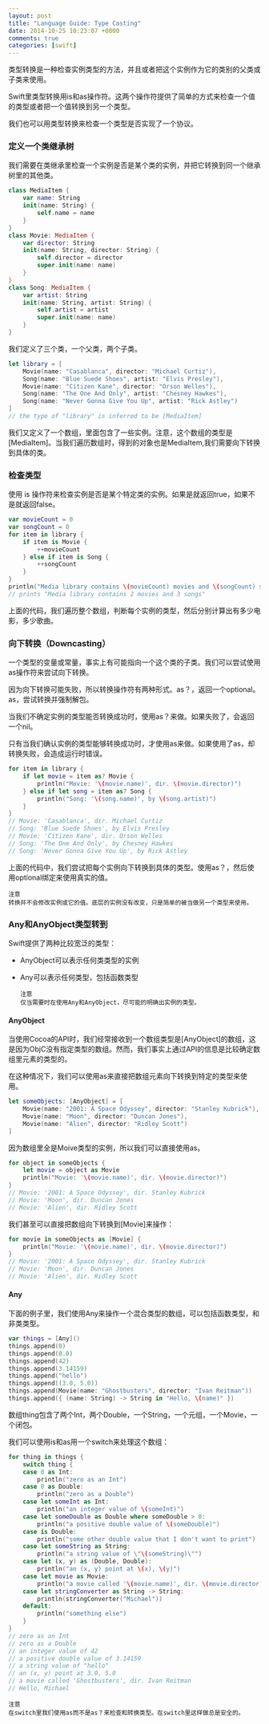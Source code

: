```yaml
---
layout: post
title: "Language Guide: Type Casting"
date: 2014-10-25 10:23:07 +0800
comments: true
categories: [swift]
---
```


类型转换是一种检查实例类型的方法，并且或者把这个实例作为它的类别的父类或子类来使用。

Swift里类型转换用is和as操作符。这两个操作符提供了简单的方式来检查一个值的类型或者把一个值转换到另一个类型。

我们也可以用类型转换来检查一个类型是否实现了一个协议。

<!--more-->

### 定义一个类继承树

我们需要在类继承里检查一个实例是否是某个类的实例，并把它转换到同一个继承树里的其他类。

``` swift
class MediaItem {
    var name: String
    init(name: String) {
        self.name = name
    }
}
class Movie: MediaItem {
    var director: String
    init(name: String, director: String) {
        self.director = director
        super.init(name: name)
    }
}
class Song: MediaItem {
    var artist: String
    init(name: String, artist: String) {
        self.artist = artist
        super.init(name: name)
    }
}
```

我们定义了三个类，一个父类，两个子类。

``` swift
let library = [
    Movie(name: "Casablanca", director: "Michael Curtiz"),
    Song(name: "Blue Suede Shoes", artist: "Elvis Presley"),
    Movie(name: "Citizen Kane", director: "Orson Welles"),
    Song(name: "The One And Only", artist: "Chesney Hawkes"),
    Song(name: "Never Gonna Give You Up", artist: "Rick Astley")
]
// the type of "library" is inferred to be [MediaItem]
```

我们又定义了一个数组，里面包含了一些实例。注意，这个数组的类型是[MediaItem]。当我们遍历数组时，得到的对象也是MediaItem,我们需要向下转换到具体的类。

### 检查类型

使用 is 操作符来检查实例是否是某个特定类的实例。如果是就返回true，如果不是就返回false。

``` swift
var movieCount = 0
var songCount = 0
for item in library {
    if item is Movie {
        ++movieCount
    } else if item is Song {
        ++songCount
    }
}
println("Media library contains \(movieCount) movies and \(songCount) songs")
// prints "Media library contains 2 movies and 3 songs"
```

上面的代码，我们遍历整个数组，判断每个实例的类型，然后分别计算出有多少电影，多少歌曲。

### 向下转换（Downcasting）

一个类型的变量或常量，事实上有可能指向一个这个类的子类。我们可以尝试使用as操作符来尝试向下转换。

因为向下转换可能失败，所以转换操作符有两种形式。as？，返回一个optional。as，尝试转换并强制解包。

当我们不确定实例的类型能否转换成功时，使用as？来做。如果失败了，会返回一个nil。

只有当我们确认实例的类型能够转换成功时，才使用as来做。如果使用了as，却转换失败，会造成运行时错误。

``` swift
for item in library {
    if let movie = item as? Movie {
        println("Movie: '\(movie.name)', dir. \(movie.director)")
    } else if let song = item as? Song {
        println("Song: '\(song.name)', by \(song.artist)")
    }
}
// Movie: 'Casablanca', dir. Michael Curtiz
// Song: 'Blue Suede Shoes', by Elvis Presley
// Movie: 'Citizen Kane', dir. Orson Welles
// Song: 'The One And Only', by Chesney Hawkes
// Song: 'Never Gonna Give You Up', by Rick Astley
```

上面的代码中，我们尝试把每个实例向下转换到具体的类型。使用as？，然后使用optional绑定来使用真实的值。

    注意
    转换并不会修改实例或它的值。底层的实例没有改变，只是简单的被当做另一个类型来使用。

### Any和AnyObject类型转到

Swift提供了两种比较宽泛的类型：

*   AnyObject可以表示任何类类型的实例
*   Any可以表示任何类型，包括函数类型

    
        注意
        仅当需要时在使用Any和AnyObject，尽可能的明确出实例的类型。

####    AnyObject

当使用Cocoa的API时，我们经常接收到一个数组类型是[AnyObject]的数组，这是因为ObjC没有指定类型的数组。然而，我们事实上通过API的信息是比较确定数组里元素的类型的。

在这种情况下，我们可以使用as来直接把数组元素向下转换到特定的类型来使用。

``` swift
let someObjects: [AnyObject] = [
    Movie(name: "2001: A Space Odyssey", director: "Stanley Kubrick"),
    Movie(name: "Moon", director: "Duncan Jones"),
    Movie(name: "Alien", director: "Ridley Scott")
]
```

因为数组里全是Moive类型的实例，所以我们可以直接使用as。

``` swift
for object in someObjects {
    let movie = object as Movie
    println("Movie: '\(movie.name)', dir. \(movie.director)")
}
// Movie: '2001: A Space Odyssey', dir. Stanley Kubrick
// Movie: 'Moon', dir. Duncan Jones
// Movie: 'Alien', dir. Ridley Scott
```

我们甚至可以直接把数组向下转换到[Movie]来操作：

``` swift
for movie in someObjects as [Movie] {
    println("Movie: '\(movie.name)', dir. \(movie.director)")
}
// Movie: '2001: A Space Odyssey', dir. Stanley Kubrick
// Movie: 'Moon', dir. Duncan Jones
// Movie: 'Alien', dir. Ridley Scott
```

####    Any

下面的例子里，我们使用Any来操作一个混合类型的数组，可以包括函数类型，和非类类型。

``` swift
var things = [Any]()
things.append(0)
things.append(0.0)
things.append(42)
things.append(3.14159)
things.append("hello")
things.append((3.0, 5.0))
things.append(Movie(name: "Ghostbusters", director: "Ivan Reitman"))
things.append({ (name: String) -> String in "Hello, \(name)" })
```

数组thing包含了两个Int，两个Double，一个String，一个元组，一个Movie，一个闭包。

我们可以使用is和as用一个switch来处理这个数组：

``` swift
for thing in things {
    switch thing {
    case 0 as Int:
        println("zero as an Int")
    case 0 as Double:
        println("zero as a Double")
    case let someInt as Int:
        println("an integer value of \(someInt)")
    case let someDouble as Double where someDouble > 0:
        println("a positive double value of \(someDouble)")
    case is Double:
        println("some other double value that I don't want to print")
    case let someString as String:
        println("a string value of \"\(someString)\"")
    case let (x, y) as (Double, Double):
        println("an (x, y) point at \(x), \(y)")
    case let movie as Movie:
        println("a movie called '\(movie.name)', dir. \(movie.director)")
    case let stringConverter as String -> String:
        println(stringConverter("Michael"))
    default:
        println("something else")
    }
}
// zero as an Int
// zero as a Double
// an integer value of 42
// a positive double value of 3.14159
// a string value of "hello"
// an (x, y) point at 3.0, 5.0
// a movie called 'Ghostbusters', dir. Ivan Reitman
// Hello, Michael
```

    注意
    在switch里我们使用as而不是as？来检查和转换类型。在switch里这样做总是安全的。



    






















